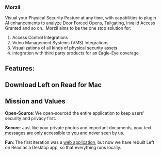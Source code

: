 ### Morzil

Visual your Physical Security Posture at any time, with capabilities to plugin AI enhancements to analyze Door Forced Opens, Tailgating, Invalid Access Granted and so on..
Morzil aims to be the one stop solution for:
1. Access Control Integrations
2. Video Management Systems (VMS) Integrations
3. Visualizations of all kinds of physical security assets
4. Integration with third party products for an Eagle-Eye coverage

## Features:

## Download Left on Read for Mac


## Mission and Values

**Open-Source**: We open-sourced the entire application to keep users' security and privacy first.

**Secure**: Just like your private photos and important documents, your text messages are only accessible to you and never seen by us.

**Fun**: The first iteration was a [web application](https://www.reddit.com/r/dataisbeautiful/comments/biou3e/4_years_of_texts_between_me_and_my_long_distance/), but now we have rebuilt Left on Read as a Desktop app, so that everything runs locally.


